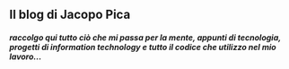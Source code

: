 ## Il blog di Jacopo Pica
##### raccolgo qui tutto ciò che mi passa per la mente, appunti di tecnologia, progetti di information technology e tutto il codice che utilizzo nel mio lavoro...  
